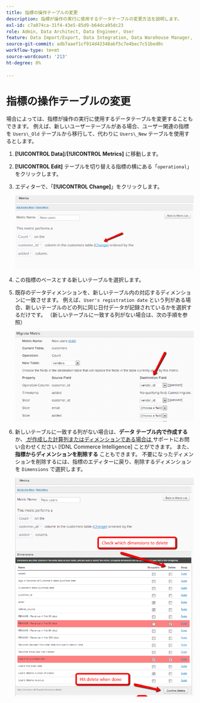 ```yaml
---
title: 指標の操作テーブルの変更
description: 指標が操作の実行に使用するデータテーブルの変更方法を説明します。
exl-id: c7a074ca-31f4-43e5-85d9-b64dca95dc23
role: Admin, Data Architect, Data Engineer, User
feature: Data Import/Export, Data Integration, Data Warehouse Manager, Commerce Tables
source-git-commit: adb7aaef1cf914d43348abf5c7e4bec7c51bed0c
workflow-type: tm+mt
source-wordcount: '213'
ht-degree: 0%

---
```


# 指標の操作テーブルの変更

場合によっては、指標が操作の実行に使用するデータテーブルを変更することもできます。 例えば、新しいユーザーテーブルがある場合、ユーザー関連の指標を `Users\_Old` テーブルから移行して、代わりに `Users\_New` テーブルを使用するとします。

1. **[!UICONTROL Data]**/**[!UICONTROL Metrics]** に移動します。
1. **[!UICONTROL Edit]** テーブルを切り替える指標の横にある「`operational`」をクリックします。
1. エディターで、「**[!UICONTROL Change]**」をクリックします。

   ![](../../assets/change-metrics-1.png)
1. この指標のベースとする新しいテーブルを選択します。
1. 既存のデータディメンションを、新しいテーブル内の対応するディメンションに一致させます。 例えば、`User's registration date` という列がある場合、新しいテーブルのどの列に同じ日付データが記録されているかを選択するだけです。 （新しいテーブルに一致する列がない場合は、次の手順を参照）

   ![](../../assets/change-metrics-2.png)

1. 新しいテーブルに一致する列がない場合は、**データ テーブル内で作成する** か、[ が作成した計算列またはディメンションである場合は ](https://experienceleague.adobe.com/docs/commerce-knowledge-base/kb/troubleshooting/miscellaneous/mbi-service-policies.html?lang=ja) サポートにお問い合わせください [!DNL Commerce Intelligence] ことができます。 また、**指標からディメンションを削除する** こともできます。 不要になったディメンションを削除するには、指標のエディターに戻り、削除するディメンションを `Dimensions` で選択します。

   ![](../../assets/change-metrics-3.png)
